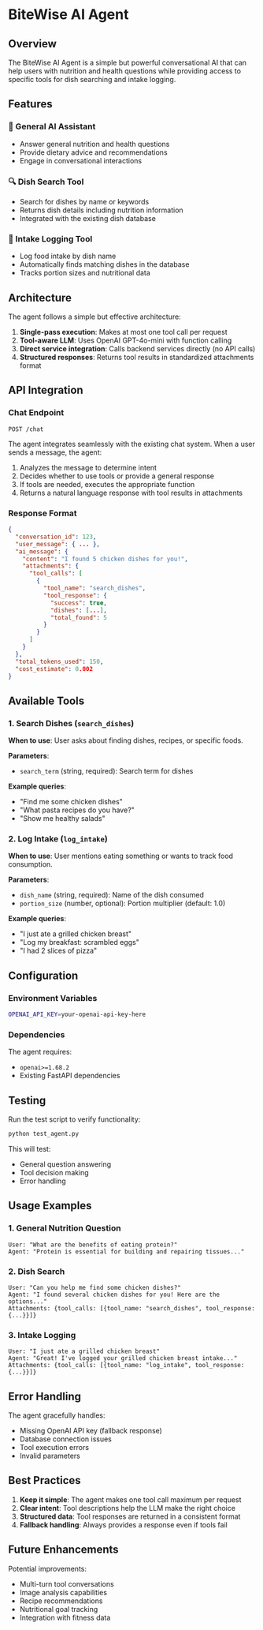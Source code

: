 # BiteWise AI Agent

## Overview

The BiteWise AI Agent is a simple but powerful conversational AI that can help users with nutrition and health questions while providing access to specific tools for dish searching and intake logging.

## Features

### 🤖 General AI Assistant
- Answer general nutrition and health questions
- Provide dietary advice and recommendations
- Engage in conversational interactions

### 🔍 Dish Search Tool
- Search for dishes by name or keywords
- Returns dish details including nutrition information
- Integrated with the existing dish database

### 📝 Intake Logging Tool
- Log food intake by dish name
- Automatically finds matching dishes in the database
- Tracks portion sizes and nutritional data

## Architecture

The agent follows a simple but effective architecture:

1. **Single-pass execution**: Makes at most one tool call per request
2. **Tool-aware LLM**: Uses OpenAI GPT-4o-mini with function calling
3. **Direct service integration**: Calls backend services directly (no API calls)
4. **Structured responses**: Returns tool results in standardized attachments format

## API Integration

### Chat Endpoint
```
POST /chat
```

The agent integrates seamlessly with the existing chat system. When a user sends a message, the agent:

1. Analyzes the message to determine intent
2. Decides whether to use tools or provide a general response
3. If tools are needed, executes the appropriate function
4. Returns a natural language response with tool results in attachments

### Response Format

```json
{
  "conversation_id": 123,
  "user_message": { ... },
  "ai_message": {
    "content": "I found 5 chicken dishes for you!",
    "attachments": {
      "tool_calls": [
        {
          "tool_name": "search_dishes",
          "tool_response": {
            "success": true,
            "dishes": [...],
            "total_found": 5
          }
        }
      ]
    }
  },
  "total_tokens_used": 150,
  "cost_estimate": 0.002
}
```

## Available Tools

### 1. Search Dishes (`search_dishes`)
**When to use**: User asks about finding dishes, recipes, or specific foods.

**Parameters**:
- `search_term` (string, required): Search term for dishes

**Example queries**:
- "Find me some chicken dishes"
- "What pasta recipes do you have?"
- "Show me healthy salads"

### 2. Log Intake (`log_intake`)
**When to use**: User mentions eating something or wants to track food consumption.

**Parameters**:
- `dish_name` (string, required): Name of the dish consumed
- `portion_size` (number, optional): Portion multiplier (default: 1.0)

**Example queries**:
- "I just ate a grilled chicken breast"
- "Log my breakfast: scrambled eggs"
- "I had 2 slices of pizza"

## Configuration

### Environment Variables
```bash
OPENAI_API_KEY=your-openai-api-key-here
```

### Dependencies
The agent requires:
- `openai>=1.68.2`
- Existing FastAPI dependencies

## Testing

Run the test script to verify functionality:

```bash
python test_agent.py
```

This will test:
- General question answering
- Tool decision making
- Error handling

## Usage Examples

### 1. General Nutrition Question
```
User: "What are the benefits of eating protein?"
Agent: "Protein is essential for building and repairing tissues..."
```

### 2. Dish Search
```
User: "Can you help me find some chicken dishes?"
Agent: "I found several chicken dishes for you! Here are the options..."
Attachments: {tool_calls: [{tool_name: "search_dishes", tool_response: {...}}]}
```

### 3. Intake Logging
```
User: "I just ate a grilled chicken breast"
Agent: "Great! I've logged your grilled chicken breast intake..."
Attachments: {tool_calls: [{tool_name: "log_intake", tool_response: {...}}]}
```

## Error Handling

The agent gracefully handles:
- Missing OpenAI API key (fallback response)
- Database connection issues
- Tool execution errors
- Invalid parameters

## Best Practices

1. **Keep it simple**: The agent makes one tool call maximum per request
2. **Clear intent**: Tool descriptions help the LLM make the right choice
3. **Structured data**: Tool responses are returned in a consistent format
4. **Fallback handling**: Always provides a response even if tools fail

## Future Enhancements

Potential improvements:
- Multi-turn tool conversations
- Image analysis capabilities
- Recipe recommendations
- Nutritional goal tracking
- Integration with fitness data 